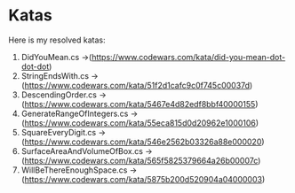 # Katas
Here is my resolved katas: 
 1. DidYouMean.cs ->(https://www.codewars.com/kata/did-you-mean-dot-dot-dot)
 2. StringEndsWith.cs -> (https://www.codewars.com/kata/51f2d1cafc9c0f745c00037d)
 3. DescendingOrder.cs -> (https://www.codewars.com/kata/5467e4d82edf8bbf40000155)
 4. GenerateRangeOfIntegers.cs -> (https://www.codewars.com/kata/55eca815d0d20962e1000106)
 5. SquareEveryDigit.cs -> (https://www.codewars.com/kata/546e2562b03326a88e000020)
 6. SurfaceAreaAndVolumeOfBox.cs -> (https://www.codewars.com/kata/565f5825379664a26b00007c)
 7. WillBeThereEnoughSpace.cs -> (https://www.codewars.com/kata/5875b200d520904a04000003)
